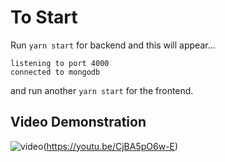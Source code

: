# To Start

Run ```yarn start``` for backend and this will appear...
```
listening to port 4000
connected to mongodb
```
and run another ```yarn start``` for the frontend. 

## Video Demonstration

![video](https://user-images.githubusercontent.com/45322680/54733032-9aac1c80-4b6d-11e9-971a-ed34749d04ef.png)(https://youtu.be/CjBA5pO6w-E)
